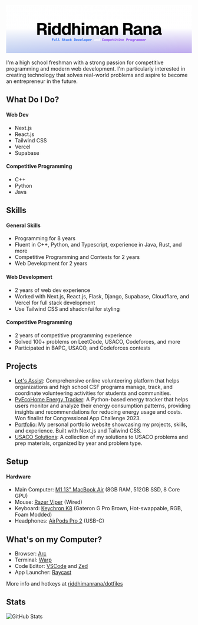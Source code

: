 <picture>
  <source media="(prefers-color-scheme: dark)" srcset="./banners/riddhimanrana-dark.png">
  <img alt="Riddhiman Rana Banner" src="./banners/riddhimanrana-light.png">
</picture>

I'm a high school freshman with a strong passion for competitive programming and modern web development. I'm particularly interested in creating technology that solves real-world problems and aspire to become an entrepreneur in the future.

## What Do I Do?

#### Web Dev
- Next.js
- React.js
- Tailwind CSS
- Vercel
- Supabase

#### Competitive Programming
- C++
- Python
- Java

## Skills

#### General Skills

- Programming for 8 years
- Fluent in C++, Python, and Typescript, experience in Java, Rust, and more
- Competitive Programming and Contests for 2 years
- Web Development for 2 years

#### Web Development

- 2 years of web dev experience
- Worked with Next.js, React.js, Flask, Django, Supabase, Cloudflare, and Vercel for full stack development
- Use Tailwind CSS and shadcn/ui for styling

#### Competitive Programming

- 2 years of competitive programming experience
- Solved 100+ problems on LeetCode, USACO, Codeforces, and more
- Participated in BAPC, USACO, and Codeforces contests

## Projects
- [Let's Assist](https://lets-assist.com): Comprehensive online volunteering platform that helps organizations and high school CSF programs manage, track, and coordinate volunteering activities for students and communities.
- [PyEcoHome Energy Tracker](https://github.com/riddhimanrana/PyEcoHome-Energy-Tracker): A Python-based energy tracker that helps users monitor and analyze their energy consumption patterns, providing insights and recommendations for reducing energy usage and costs. Won finalist for Congressional App Challenge 2023.
- [Portfolio](https://rrcoder0167.is-a.dev): My personal portfolio website showcasing my projects, skills, and experience. Built with Next.js and Tailwind CSS.
- [USACO Solutions](https://github.com/riddhimanrana/usaco-solutions): A collection of my solutions to USACO problems and prep materials, organized by year and problem type.

## Setup

#### Hardware

- Main Computer: [M1 13" MacBook Air](https://support.apple.com/en-us/111883) (8GB RAM, 512GB SSD, 8 Core GPU)
- Mouse: [Razer Viper](https://mysupport.razer.com/app/answers/detail/a_id/3669/~/razer-viper-%7C-rz01-02550-support-%26-faqs) (Wired)
- Keyboard: [Keychron K8](https://www.keychron.com/products/keychron-k8-tenkeyless-wireless-mechanical-keyboard?variant=32018252955737) (Gateron G Pro Brown, Hot-swappable, RGB, Foam Modded)
- Headphones: [AirPods Pro 2](https://support.apple.com/en-us/111851) (USB-C)

## What's on my Computer?

- Browser: [Arc](https://arc.net/)
- Terminal: [Warp](https://warp.dev/)
- Code Editor: [VSCode](https://code.visualstudio.com/) and [Zed](https://zed.dev/)
- App Launcher: [Raycast](https://www.raycast.com/)

More info and hotkeys at [riddhimanrana/dotfiles](https://github.com/riddhimanrana/dotfiles)

## Stats

<picture>
  <source 
    media="(prefers-color-scheme: dark)" 
    srcset="https://github-profile-summary-cards.vercel.app/api/cards/profile-details?username=riddhimanrana&theme=github_dark">
  <img 
    src="https://github-profile-summary-cards.vercel.app/api/cards/profile-details?username=riddhimanrana&theme=github" 
    alt="GitHub Stats">
</picture>
